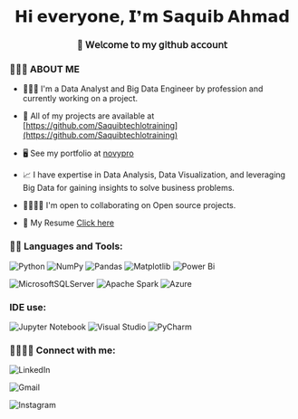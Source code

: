 <h1 align="center">𝗛𝗶 𝗲𝘃𝗲𝗿𝘆𝗼𝗻𝗲, 𝗜❜𝗺 𝗦𝗮𝗾𝘂𝗶𝗯 𝗔𝗵𝗺𝗮𝗱</h1>
<h3 align="center">🚀 𝖶𝖾𝗅𝖼𝗈𝗆𝖾 𝗍𝗈 𝗆𝗒 𝗀𝗂𝗍𝗁𝗎𝖻 𝖺𝖼𝖼𝗈𝗎𝗇𝗍</h3>

### 💁🏽‍♂️ ABOUT ME

- 👨🏼‍💻 I'm a Data Analyst and Big Data Engineer by profession and currently working on a project.
  
- 🔭 All of my projects are available at [https://github.com/Saquibtechlotraining](https://github.com/Saquibtechlotraining)

- 🖥️  See my portfolio at [novypro](https://www.novypro.com/profile_about/saquibahmad)

- 📈 I have expertise in Data Analysis, Data Visualization, and leveraging Big Data for gaining insights to solve business problems.

- 🫱🏽‍🫲🏾 I'm open to collaborating on Open source projects.

- 📑 My Resume
[Click here](https://github.com/Saquibtechlotraining/My-Resume/blob/main/My%20Resume.pdf)

<h3 align="left">👨‍💻 Languages and Tools:</h3>

![Python](https://img.shields.io/badge/python-3670A0?style=for-the-badge&logo=python&logoColor=ffdd54)
![NumPy](https://img.shields.io/badge/numpy-%23013243.svg?style=for-the-badge&logo=numpy&logoColor=white)
![Pandas](https://img.shields.io/badge/pandas-%23150458.svg?style=for-the-badge&logo=pandas&logoColor=white)
![Matplotlib](https://img.shields.io/badge/Matplotlib-%23ffffff.svg?style=for-the-badge&logo=Matplotlib&logoColor=black)
![Power Bi](https://img.shields.io/badge/power_bi-F2C811?style=for-the-badge&logo=powerbi&logoColor=black)

![MicrosoftSQLServer](https://img.shields.io/badge/Microsoft%20SQL%20Server-CC2927?style=for-the-badge&logo=microsoft%20sql%20server&logoColor=white)
![Apache Spark](https://img.shields.io/badge/Apache%20Spark-FDEE21?style=flat-square&logo=apachespark&logoColor=black)
![Azure](https://img.shields.io/badge/azure-%230072C6.svg?style=for-the-badge&logo=microsoftazure&logoColor=white)


<h3 align="left">IDE use:</h3>

![Jupyter Notebook](https://img.shields.io/badge/jupyter-%23FA0F00.svg?style=for-the-badge&logo=jupyter&logoColor=white)
![Visual Studio](https://img.shields.io/badge/Visual%20Studio-5C2D91.svg?style=for-the-badge&logo=visual-studio&logoColor=white)
![PyCharm](https://img.shields.io/badge/pycharm-143?style=for-the-badge&logo=pycharm&logoColor=black&color=black&labelColor=green)


<h3 align="left">🫱🏽‍🫲🏾 Connect with me:</h3>

![LinkedIn](https://img.shields.io/badge/linkedin-%230077B5.svg?style=for-the-badge&logo=linkedin&logoColor=white)

![Gmail](https://img.shields.io/badge/Gmail-D14836?style=for-the-badge&logo=gmail&logoColor=white)

![Instagram](https://img.shields.io/badge/Instagram-%23E4405F.svg?style=for-the-badge&logo=Instagram&logoColor=white)


































